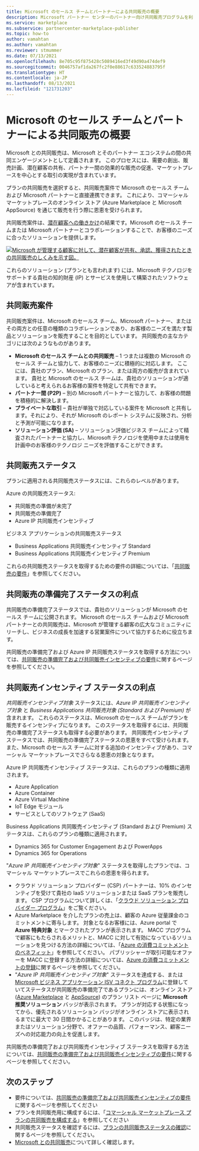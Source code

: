 ```yaml
---
title: Microsoft のセールス チームとパートナーによる共同販売の概要
description: Microsoft パートナー センターのパートナー向け共同販売プログラムを利用すると、巨大な顧客ベースを対象にして、新しい売上を生み出すことができます。
ms.service: marketplace
ms.subservice: partnercenter-marketplace-publisher
ms.topic: how-to
author: vamahtan
ms.author: vamahtan
ms.reviewer: stmummer
ms.date: 07/13/2021
ms.openlocfilehash: 8e705c95f875428c5089416ed3f49d90a474def9
ms.sourcegitcommit: 0046757af1da267fc2f0e88617c633524883795f
ms.translationtype: HT
ms.contentlocale: ja-JP
ms.lasthandoff: 08/13/2021
ms.locfileid: "121731203"
---
```

# <a name="co-sell-with-microsoft-sales-teams-and-partners-overview"></a>Microsoft のセールス チームとパートナーによる共同販売の概要

Microsoft との共同販売は、Microsoft とそのパートナー エコシステムの間の共同エンゲージメントとして定義されます。 このプロセスには、需要の創出、販売計画、潜在顧客の共有、パートナー間の効果的な販売の促進、マーケットプレースを中心とする取引の実現が含まれています。

プランの共同販売を選択すると、共同販売案件で Microsoft のセールス チームおよび Microsoft パートナーと直接連携できます。 これにより、コマーシャル マーケットプレースのオンライン ストア (Azure Marketplace と Microsoft AppSource) を通じて販売を行う際に恩恵を受けられます。

共同販売案件は、[潜在顧客への働きかけ](./partner-center-portal/commercial-marketplace-get-customer-leads.md)の結果です。Microsoft のセールス チームまたは Microsoft パートナーとコラボレーションすることで、お客様のニーズに合ったソリューションを提供します。

[![Microsoft が管理する顧客に対して、潜在顧客が共有、承認、獲得されたときの共同販売のしくみを示す図。](./media/marketplace-publishers-guide/marketplace-co-sell-v2.png)](./media/marketplace-publishers-guide/marketplace-co-sell-v2.png#lightbox)

これらのソリューション (プランとも言われます) には、Microsoft テクノロジをサポートする貴社の知的財産 (IP) とサービスを使用して構築されたソフトウェアが含まれています。

## <a name="co-sell-opportunities"></a>共同販売案件

共同販売案件は、Microsoft のセールス チーム、Microsoft パートナー、またはその両方との任意の種類のコラボレーションであり、お客様のニーズを満たす製品とソリューションを販売することを目的としています。 共同販売の主なカテゴリには次のようなものがあります。

- **Microsoft のセールス チームとの共同販売** – 1 つまたは複数の Microsoft のセールス チームと協力して、お客様のニーズに積極的に対応します。 ここには、貴社のプラン、Microsoft のプラン、または両方の販売が含まれています。 貴社と Microsoft のセールス チームは、貴社のソリューションが適していると考えられるお客様の案件を特定して共有できます。
- **パートナー間 (P2P)** – 別の Microsoft パートナーと協力して、お客様の問題を積極的に解決します。
- **プライベートな取引** – 貴社が単独で対応している案件を Microsoft と共有します。それにより、それが Microsoft のレポート システムに反映され、分析と予測が可能になります。
- **ソリューション評価 (SA)** – ソリューション評価ビジネス チームによって精査されたパートナーと協力し、Microsoft テクノロジを使用中または使用を計画中のお客様のテクノロジ ニーズを評価することができます。

## <a name="co-sell-statuses"></a>共同販売ステータス

プランに適用される共同販売ステータスには、これらのレベルがあります。

Azure の共同販売ステータス:

- 共同販売の準備が未完了
- 共同販売の準備完了
- Azure IP 共同販売インセンティブ

ビジネス アプリケーションの共同販売ステータス
- Business Applications 共同販売インセンティブ Standard
- Business Applications 共同販売インセンティブ Premium  

これらの共同販売ステータスを取得するための要件の詳細については、「[共同販売の要件](co-sell-requirements.md)」を参照してください。

## <a name="benefits-of-co-sell-ready-status"></a>共同販売の準備完了ステータスの利点

共同販売の準備完了ステータスでは、貴社のソリューションが Microsoft のセールス チームに公開されます。 Microsoft のセールス チームおよび Microsoft パートナーとの共同販売は、Microsoft が管理する顧客の広大なコミュニティにリーチし、ビジネスの成長を加速する営業案件について協力するために役立ちます。

共同販売の準備完了および Azure IP 共同販売ステータスを取得する方法については、[共同販売の準備完了および共同販売インセンティブの要件](co-sell-requirements.md)に関するページを参照してください。

## <a name="benefits-of-co-sell-incentive-status"></a>共同販売インセンティブ ステータスの利点

_共同販売インセンティブ対象_ ステータスには、_Azure IP 共同販売インセンティブ対象_ と _Business Applications 共同販売対象 (Standard および Premium)_ が含まれます。 これらのステータスは、Microsoft のセールス チームがプランを販売するインセンティブになります。 このステータスを取得するには、共同販売の準備完了ステータスも取得する必要があります。 共同販売インセンティブ ステータスでは、共同販売の準備完了ステータスの恩恵をすべて受けられます。また、Microsoft のセールス チームに対する追加のインセンティブがあり、コマーシャル マーケットプレースでさらなる恩恵の対象となります。

Azure IP 共同販売インセンティブ ステータスは、これらのプランの種類に適用されます。

- Azure Application
- Azure Container
- Azure Virtual Machine
- IoT Edge モジュール
- サービスとしてのソフトウェア (SaaS)

Business Applications 共同販売インセンティブ (Standard および Premium) ステータスは、これらのプランの種類に適用されます。

- Dynamics 365 for Customer Engagement および PowerApps
- Dynamics 365 for Operations

"_Azure IP 共同販売インセンティブ対象_" ステータスを取得したプランでは、コマーシャル マーケットプレースでこれらの恩恵を得られます。

- クラウド ソリューション プロバイダー (CSP) パートナーは、10% のインセンティブを受けて貴社の IaaS ソリューションまたは SaaS プランを販売します。 CSP プログラムについて詳しくは、「[クラウド ソリューション プロバイダー プログラム](cloud-solution-providers.md)」をご覧ください。
- Azure Marketplace を介したプランの売上は、顧客の Azure 従量課金のコミットメントに寄与します。 対象となるお客様には、Azure portal で **Azure 特典対象** とマークされたプランが表示されます。 MACC プログラムで顧客にもたらされるメリットと、MACC に対して有効になっているソリューションを見つける方法の詳細については、「[Azure の消費コミットメントのベネフィット](/marketplace/azure-consumption-commitment-benefit)」を参照してください。 パブリッシャーが取引可能なオファーを MACC に登録する方法の詳細については、[Azure の消費コミットメントの登録](azure-consumption-commitment-enrollment.md)に関するページを参照してください。
- "_Azure IP 共同販売インセンティブ対象_" ステータスを達成する、または [Microsoft ビジネス アプリケーション ISV コネクト プログラム](business-applications-isv-program.md)に登録していてステータスが共同販売の準備完了であるプランには、オンライン ストア ([Azure Marketplace](https://azuremarketplace.microsoft.com/) と [AppSource](https://appsource.microsoft.com/)) のプラン リスト ページに **Microsoft 推奨ソリューション** バッジが表示されます。  プランが対応する状態になってから、優先されるソリューション バッジがオンライン ストアに表示されるまでに最大で 30 日間かかることがあります。 このバッジは、特定の業界またはソリューション分野で、オファーの品質、パフォーマンス、顧客ニーズへの対応能力の向上を促進します。

共同販売の準備完了および共同販売インセンティブ ステータスを取得する方法については、[共同販売の準備完了および共同販売インセンティブの要件](co-sell-requirements.md)に関するページを参照してください。

## <a name="next-steps"></a>次のステップ

- 要件については、[共同販売の準備完了および共同販売インセンティブの要件](co-sell-requirements.md)に関するページを参照してください
- プランを共同販売用に構成するには、「[コマーシャル マーケットプレース プランの共同販売を構成する](co-sell-configure.md)」を参照してください
- 共同販売ステータスを確認するには、[プランの共同販売ステータスの確認](co-sell-status.md)に関するページを参照してください。
- [Microsoft との共同販売](https://partner.microsoft.com/membership/sell-with-microsoft)について詳しく確認します。

